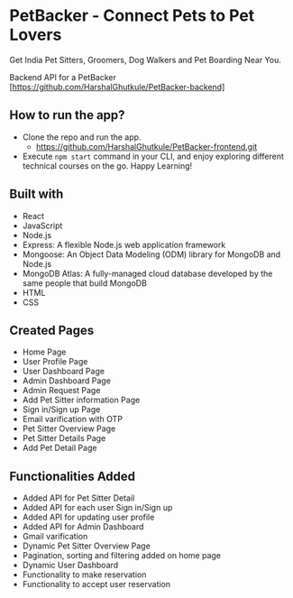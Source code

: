 # PetBacker - Connect Pets to Pet Lovers
Get India Pet Sitters, Groomers, Dog Walkers and Pet Boarding Near You.

Backend API for a PetBacker [https://github.com/HarshalGhutkule/PetBacker-backend]

## How to run the app?
- Clone the repo and run the app.
    - https://github.com/HarshalGhutkule/PetBacker-frontend.git
- Execute `npm start` command in your CLI, and enjoy exploring different technical courses on the go. Happy Learning!

## Built with
- React
- JavaScript
- Node.js
- Express: A flexible Node.js web application framework
- Mongoose: An Object Data Modeling (ODM) library for MongoDB and Node.js
- MongoDB Atlas: A fully-managed cloud database developed by the same people that build MongoDB
- HTML
- CSS
## Created Pages
- Home Page
- User Profile Page
- User Dashboard Page
- Admin Dashboard Page
- Admin Request Page
- Add Pet Sitter information Page
- Sign in/Sign up Page
- Email varification with OTP
- Pet Sitter Overview Page
- Pet Sitter Details Page
- Add Pet Detail Page
## Functionalities Added
- Added API for Pet Sitter Detail
- Added API for each user Sign in/Sign up
- Added API for updating user profile
- Added API for Admin Dashboard
- Gmail varification
- Dynamic Pet Sitter Overview Page
- Pagination, sorting and filtering added on home page
- Dynamic User Dashboard
- Functionality to make reservation
- Functionality to accept user reservation
